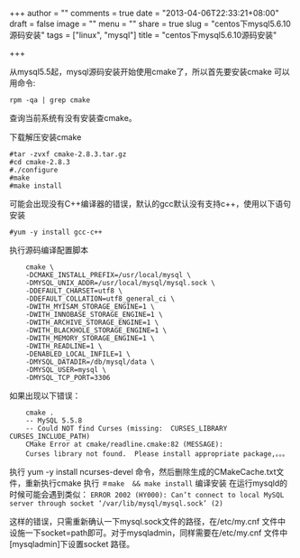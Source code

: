 +++
author = ""
comments = true
date = "2013-04-06T22:33:21+08:00"
draft = false
image = ""
menu = ""
share = true
slug = "centos下mysql5.6.10源码安装"
tags = ["linux", "mysql"]
title = "centos下mysql5.6.10源码安装"

+++

从mysql5.5起，mysql源码安装开始使用cmake了，所以首先要安装cmake
可以用命令:

```Shell
rpm -qa | grep cmake
```
查询当前系统有没有安装查cmake。

下载解压安装cmake

```Shell
#tar -zvxf cmake-2.8.3.tar.gz
#cd cmake-2.8.3
#./configure
#make
#make install 
```
可能会出现没有C++编译器的错误，默认的gcc默认没有支持c++，使用以下语句安装

```Shell
#yum -y install gcc-c++
```
执行源码编译配置脚本

```Shell
	cmake \
	-DCMAKE_INSTALL_PREFIX=/usr/local/mysql \
	-DMYSQL_UNIX_ADDR=/usr/local/mysql/mysql.sock \
	-DDEFAULT_CHARSET=utf8 \
	-DDEFAULT_COLLATION=utf8_general_ci \
	-DWITH_MYISAM_STORAGE_ENGINE=1 \
	-DWITH_INNOBASE_STORAGE_ENGINE=1 \
	-DWITH_ARCHIVE_STORAGE_ENGINE=1 \
	-DWITH_BLACKHOLE_STORAGE_ENGINE=1 \
	-DWITH_MEMORY_STORAGE_ENGINE=1 \
	-DWITH_READLINE=1 \
	-DENABLED_LOCAL_INFILE=1 \
	-DMYSQL_DATADIR=/db/mysql/data \
	-DMYSQL_USER=mysql \
	-DMYSQL_TCP_PORT=3306
```

如果出现以下错误：

```Shell
	cmake .
	-- MySQL 5.5.8
	-- Could NOT find Curses (missing:  CURSES_LIBRARY 	CURSES_INCLUDE_PATH)
	CMake Error at cmake/readline.cmake:82 (MESSAGE):
  	Curses library not found.  Please install appropriate package,。。。
```
执行 yum -y install ncurses-devel 命令，然后删除生成的CMakeCache.txt文件，重新执行cmake
执行 `＃make  && make install` 编译安装
在运行mysqld的时候可能会遇到类似：
	`ERROR 2002 (HY000): Can’t connect to local MySQL server through socket ‘/var/lib/mysql/mysql.sock’ (2) `
	
这样的错误，只需重新确认一下mysql.sock文件的路径，在/etc/my.cnf 文件中设施一下socket=path即可。对于mysqladmin，同样需要在/etc/my.cnf 文件中[mysqladmin]下设置socket 路径。


